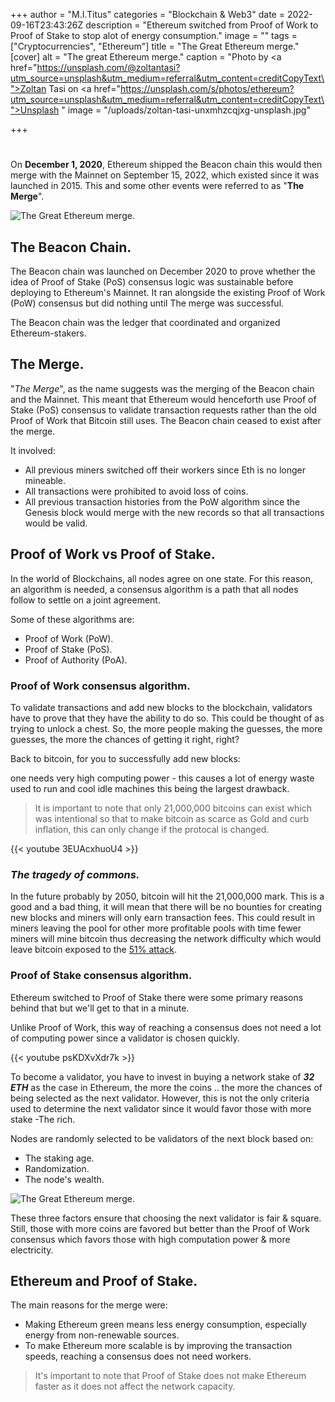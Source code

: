 +++
author = "M.I.Titus"
categories = "Blockchain & Web3"
date = 2022-09-16T23:43:26Z
description = "Ethereum switched from Proof of Work to Proof of Stake to stop alot of energy consumption."
image = ""
tags = ["Cryptocurrencies", "Ethereum"]
title = "The Great Ethereum merge."
[cover]
alt = "The great Ethereum merge."
caption = "Photo by <a href=\"https://unsplash.com/@zoltantasi?utm_source=unsplash&utm_medium=referral&utm_content=creditCopyText\">Zoltan Tasi</a> on <a href=\"https://unsplash.com/s/photos/ethereum?utm_source=unsplash&utm_medium=referral&utm_content=creditCopyText\">Unsplash</a>   "
image = "/uploads/zoltan-tasi-unxmhzcqjxg-unsplash.jpg"

+++
# 

On **December 1, 2020**, Ethereum shipped the Beacon chain this would then merge with the Mainnet on September 15, 2022, which existed since it was launched in 2015. This and some other events were referred to as  "**The Merge**".

![The Great Ethereum merge.](/uploads/yancy-min-842ofhc6mai-unsplash-1.jpg 'Photo by <a href="https://unsplash.com/ja/@yancymin?utm_source=unsplash&utm_medium=referral&utm_content=creditCopyText">Yancy Min</a> on <a href="https://unsplash.com/s/photos/github?utm_source=unsplash&utm_medium=referral&utm_content=creditCopyText">Unsplash</a>   ')

## The Beacon Chain.

The Beacon chain was launched on December 2020 to prove whether the idea of Proof of Stake (PoS) consensus logic was sustainable before deploying to Ethereum's Mainnet. It ran alongside the existing Proof of Work (PoW) consensus but did nothing until The merge was successful.

The Beacon chain was the ledger that coordinated and organized Ethereum-stakers.

## The Merge.

"_The Merge_", as the name suggests was the merging of the Beacon chain and the Mainnet. This meant that Ethereum would henceforth use Proof of Stake (PoS) consensus to validate transaction requests rather than the old Proof of Work that Bitcoin still uses. The Beacon chain ceased to exist after the merge.

It involved:

* All previous miners switched off their workers since Eth is no longer mineable.
* All transactions were prohibited to avoid loss of coins.
* All previous transaction histories from the PoW algorithm since the Genesis block would merge with the new records so that all transactions would be valid.

## Proof of Work vs Proof of Stake.

In the world of Blockchains, all nodes agree on one state. For this reason, an algorithm is needed, a consensus algorithm is a path that all nodes follow to settle on a joint agreement.

Some of these algorithms are:

* Proof of Work (PoW).
* Proof of Stake (PoS).
* Proof of Authority (PoA).

### Proof of Work consensus algorithm.

To validate transactions and add new blocks to the blockchain, validators have to prove that they have the ability to do so. This could be thought of as trying to unlock a chest. So, the more people making the guesses, the more guesses, the more the chances of getting it right, right?

Back to bitcoin, for you to successfully add new blocks:

one needs very high computing power - this causes a lot of energy waste used to run and cool idle machines this being the largest drawback.

> It is important to note that only 21,000,000 bitcoins can exist which was intentional so that to make bitcoin as scarce as Gold and curb inflation, this can only change if the protocal is changed.

{{< youtube 3EUAcxhuoU4 >}}

### _The tragedy of commons._

In the future probably by 2050, bitcoin will hit the 21,000,000 mark. This is a good and a bad thing, it will mean that there will be no bounties for creating new blocks and miners will only earn transaction fees. This could result in miners leaving the pool for other more profitable pools with time fewer miners will mine bitcoin thus decreasing the network difficulty which would leave bitcoin exposed to the [51% attack](https://en.bitcoinwiki.org/wiki/51%25_attack).

### Proof of Stake consensus algorithm.

Ethereum switched to Proof of Stake there were some primary reasons behind that but we'll get to that in a minute.

Unlike Proof of Work, this way of reaching a consensus does not need a lot of computing power since a validator is chosen quickly.

{{< youtube psKDXvXdr7k >}}

To become a validator, you have to invest in buying a network stake of **_32 ETH_** as the case in Ethereum, the more the coins .. the more the chances of being selected as the next validator. However, this is not the only criteria used to determine the next validator since it would favor those with more stake -The rich.

Nodes are randomly selected to be validators of the next block based on:

* The staking age.
* Randomization.
* The node's wealth.

![The Great Ethereum merge.](/uploads/screenshot-from-2022-11-21-14-57-44.png "The Eth merge")

These three factors ensure that choosing the next validator is fair & square. Still, those with more coins are favored but better than the Proof of Work consensus which favors those with high computation power & more electricity.

## Ethereum and Proof of Stake.

The main reasons for the merge were:

* Making Ethereum green means less energy consumption, especially energy from non-renewable sources.
* To make Ethereum more scalable is by improving the transaction speeds, reaching a consensus does not need workers.

> It's important to note that Proof of Stake does not make Ethereum faster as it does not affect the network capacity.